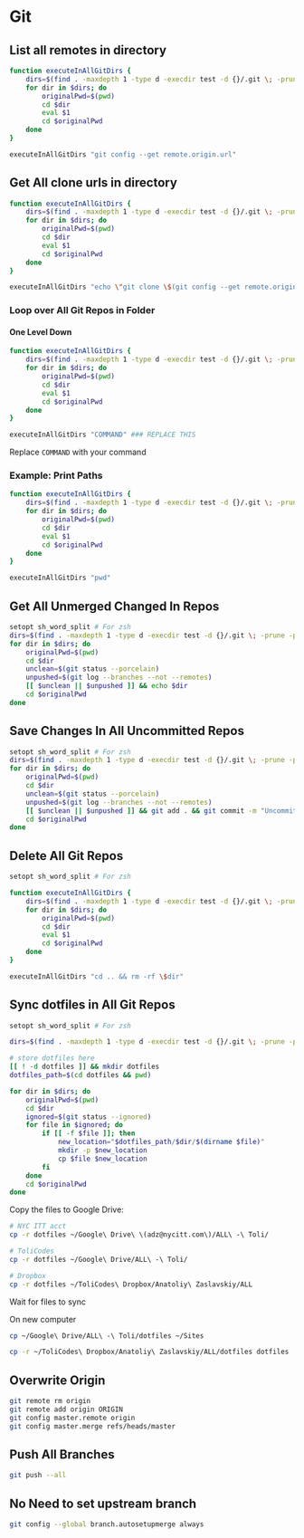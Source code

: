 # Git
## List all remotes in directory
```bash
function executeInAllGitDirs {
	dirs=$(find . -maxdepth 1 -type d -execdir test -d {}/.git \; -prune -print 2>/dev/null)
	for dir in $dirs; do
		originalPwd=$(pwd)
		cd $dir
		eval $1
		cd $originalPwd
	done
}

executeInAllGitDirs "git config --get remote.origin.url"
```

## Get All clone urls in directory
```bash
function executeInAllGitDirs {
	dirs=$(find . -maxdepth 1 -type d -execdir test -d {}/.git \; -prune -print 2>/dev/null)
	for dir in $dirs; do
		originalPwd=$(pwd)
		cd $dir
		eval $1
		cd $originalPwd
	done
}

executeInAllGitDirs "echo \"git clone \$(git config --get remote.origin.url)\""
```

### Loop over All Git Repos in Folder

#### One Level Down
```bash
function executeInAllGitDirs {
	dirs=$(find . -maxdepth 1 -type d -execdir test -d {}/.git \; -prune -print 2>/dev/null)
	for dir in $dirs; do
		originalPwd=$(pwd)
		cd $dir
		eval $1
		cd $originalPwd
	done
}

executeInAllGitDirs "COMMAND" ### REPLACE THIS

```
Replace `COMMAND` with your command

### Example: Print Paths
```bash
function executeInAllGitDirs {
	dirs=$(find . -maxdepth 1 -type d -execdir test -d {}/.git \; -prune -print 2>/dev/null)
	for dir in $dirs; do
		originalPwd=$(pwd)
		cd $dir
		eval $1
		cd $originalPwd
	done
}

executeInAllGitDirs "pwd" 
```

## Get All Unmerged Changed In Repos
```bash
setopt sh_word_split # For zsh
dirs=$(find . -maxdepth 1 -type d -execdir test -d {}/.git \; -prune -print 2>/dev/null)
for dir in $dirs; do
	originalPwd=$(pwd)
	cd $dir
    unclean=$(git status --porcelain)
    unpushed=$(git log --branches --not --remotes)
    [[ $unclean || $unpushed ]] && echo $dir
	cd $originalPwd
done
```

## Save Changes In All Uncommitted Repos
```bash
setopt sh_word_split # For zsh
dirs=$(find . -maxdepth 1 -type d -execdir test -d {}/.git \; -prune -print 2>/dev/null)
for dir in $dirs; do
	originalPwd=$(pwd)
	cd $dir
    unclean=$(git status --porcelain)
    unpushed=$(git log --branches --not --remotes)
    [[ $unclean || $unpushed ]] && git add . && git commit -m "Uncommited Changes" && git push --all
	cd $originalPwd
done
```

## Delete All Git Repos
```bash
setopt sh_word_split # For zsh

function executeInAllGitDirs {
	dirs=$(find . -maxdepth 1 -type d -execdir test -d {}/.git \; -prune -print 2>/dev/null)
	for dir in $dirs; do
		originalPwd=$(pwd)
		cd $dir
		eval $1
		cd $originalPwd
	done
}

executeInAllGitDirs "cd .. && rm -rf \$dir" 
```

## Sync dotfiles in All Git Repos
```bash
setopt sh_word_split # For zsh

dirs=$(find . -maxdepth 1 -type d -execdir test -d {}/.git \; -prune -print 2>/dev/null)

# store dotfiles here
[[ ! -d dotfiles ]] && mkdir dotfiles
dotfiles_path=$(cd dotfiles && pwd)

for dir in $dirs; do
	originalPwd=$(pwd)
	cd $dir
	ignored=$(git status --ignored)
	for file in $ignored; do
		if [[ -f $file ]]; then
			new_location="$dotfiles_path/$dir/$(dirname $file)"
			mkdir -p $new_location
			cp $file $new_location
		fi
	done
	cd $originalPwd
done
```

Copy the files to Google Drive:
```bash
# NYC ITT acct
cp -r dotfiles ~/Google\ Drive\ \(adz@nycitt.com\)/ALL\ -\ Toli/

# ToliCodes
cp -r dotfiles ~/Google\ Drive/ALL\ -\ Toli/

# Dropbox
cp -r dotfiles ~/ToliCodes\ Dropbox/Anatoliy\ Zaslavskiy/ALL
```

Wait for files to sync

On new computer
```bash
cp ~/Google\ Drive/ALL\ -\ Toli/dotfiles ~/Sites

cp -r ~/ToliCodes\ Dropbox/Anatoliy\ Zaslavskiy/ALL/dotfiles dotfiles
```

## Overwrite Origin
```bash
git remote rm origin
git remote add origin ORIGIN
git config master.remote origin
git config master.merge refs/heads/master
```

## Push All Branches
```bash
git push --all
```

## No Need to set upstream branch
```bash
git config --global branch.autosetupmerge always
```
<!--stackedit_data:
eyJoaXN0b3J5IjpbMTU2Njc3MTY3MCw2MDA4MjU1NCwxNDAyNT
UyNDEyLDE5MDU0OTQ1NTYsLTE1MDI5OTg5NzAsNDc2MjIwNTYy
XX0=
-->